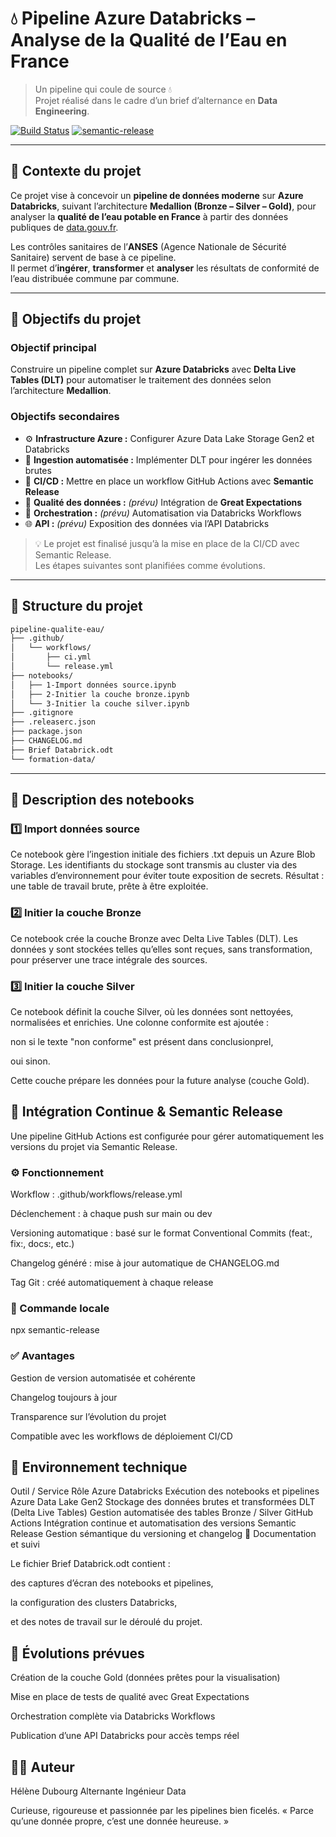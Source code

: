 # 💧 Pipeline Azure Databricks – Analyse de la Qualité de l’Eau en France  

> Un pipeline qui coule de source 💧  
> Projet réalisé dans le cadre d’un brief d’alternance en **Data Engineering**.

[![Build Status](https://github.com/hesolean/Brief-databricks/actions/workflows/release.yml/badge.svg)](https://github.com/<ton_user>/<ton_repo>/actions)
[![semantic-release](https://img.shields.io/badge/semantic--release-automated-brightgreen)](https://github.com/semantic-release/semantic-release)

---

## 📘 Contexte du projet

Ce projet vise à concevoir un **pipeline de données moderne** sur **Azure Databricks**, suivant l’architecture **Medallion (Bronze – Silver – Gold)**, pour analyser la **qualité de l’eau potable en France** à partir des données publiques de [data.gouv.fr](https://www.data.gouv.fr).

Les contrôles sanitaires de l’**ANSES** (Agence Nationale de Sécurité Sanitaire) servent de base à ce pipeline.  
Il permet d’**ingérer**, **transformer** et **analyser** les résultats de conformité de l’eau distribuée commune par commune.

---

## 🎯 Objectifs du projet

### Objectif principal
Construire un pipeline complet sur **Azure Databricks** avec **Delta Live Tables (DLT)** pour automatiser le traitement des données selon l’architecture **Medallion**.

### Objectifs secondaires
- ⚙️ **Infrastructure Azure :** Configurer Azure Data Lake Storage Gen2 et Databricks  
- 🚰 **Ingestion automatisée :** Implémenter DLT pour ingérer les données brutes  
- 🔁 **CI/CD :** Mettre en place un workflow GitHub Actions avec **Semantic Release**  
- 🧪 **Qualité des données :** *(prévu)* Intégration de **Great Expectations**  
- 📆 **Orchestration :** *(prévu)* Automatisation via Databricks Workflows  
- 🌐 **API :** *(prévu)* Exposition des données via l’API Databricks  

> 💡 Le projet est finalisé jusqu’à la mise en place de la CI/CD avec Semantic Release.  
> Les étapes suivantes sont planifiées comme évolutions.

---

## 🧱 Structure du projet

```bash
pipeline-qualite-eau/
├── .github/
│   └── workflows/
│       ├── ci.yml
│       └── release.yml
├── notebooks/
│   ├── 1-Import données source.ipynb
│   ├── 2-Initier la couche bronze.ipynb
│   └── 3-Initier la couche silver.ipynb
├── .gitignore
├── .releaserc.json
├── package.json
├── CHANGELOG.md
├── Brief Databrick.odt
└── formation-data/
```
---

## 📓 Description des notebooks
### 1️⃣ Import données source

Ce notebook gère l’ingestion initiale des fichiers .txt depuis un Azure Blob Storage.
Les identifiants du stockage sont transmis au cluster via des variables d’environnement pour éviter toute exposition de secrets.
Résultat : une table de travail brute, prête à être exploitée.

### 2️⃣ Initier la couche Bronze

Ce notebook crée la couche Bronze avec Delta Live Tables (DLT).
Les données y sont stockées telles qu’elles sont reçues, sans transformation, pour préserver une trace intégrale des sources.

### 3️⃣ Initier la couche Silver

Ce notebook définit la couche Silver, où les données sont nettoyées, normalisées et enrichies.
Une colonne conformite est ajoutée :

non si le texte "non conforme" est présent dans conclusionprel,

oui sinon.

Cette couche prépare les données pour la future analyse (couche Gold).

## 🔁 Intégration Continue & Semantic Release

Une pipeline GitHub Actions est configurée pour gérer automatiquement les versions du projet via Semantic Release.

### ⚙️ Fonctionnement

Workflow : .github/workflows/release.yml

Déclenchement : à chaque push sur main ou dev

Versioning automatique : basé sur le format Conventional Commits (feat:, fix:, docs:, etc.)

Changelog généré : mise à jour automatique de CHANGELOG.md

Tag Git : créé automatiquement à chaque release

### 🧩 Commande locale
npx semantic-release

### ✅ Avantages

Gestion de version automatisée et cohérente

Changelog toujours à jour

Transparence sur l’évolution du projet

Compatible avec les workflows de déploiement CI/CD

## 🧠 Environnement technique
Outil / Service	Rôle
Azure Databricks	Exécution des notebooks et pipelines
Azure Data Lake Gen2	Stockage des données brutes et transformées
DLT (Delta Live Tables)	Gestion automatisée des tables Bronze / Silver
GitHub Actions	Intégration continue et automatisation des versions
Semantic Release	Gestion sémantique du versioning et changelog
📸 Documentation et suivi

Le fichier Brief Databrick.odt contient :

des captures d’écran des notebooks et pipelines,

la configuration des clusters Databricks,

et des notes de travail sur le déroulé du projet.

## 🚀 Évolutions prévues

Création de la couche Gold (données prêtes pour la visualisation)

Mise en place de tests de qualité avec Great Expectations

Orchestration complète via Databricks Workflows

Publication d’une API Databricks pour accès temps réel

## 👩‍💻 Auteur

Hélène Dubourg
Alternante Ingénieur Data

Curieuse, rigoureuse et passionnée par les pipelines bien ficelés.
« Parce qu’une donnée propre, c’est une donnée heureuse. »
